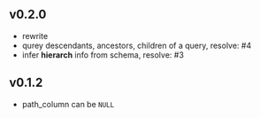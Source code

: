 ## v0.2.0
- rewrite
- qurey descendants, ancestors, children of a query, resolve: #4
- infer __hierarch__ info from schema, resolve: #3

## v0.1.2
- path_column can be `NULL`
